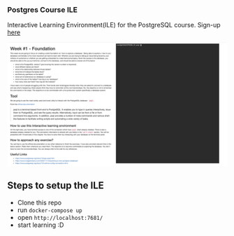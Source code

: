 ### Postgres Course ILE
Interactive Learning Environment(ILE) for the PostgreSQL course. Sign-up [here](https://devenbhooshan.ck.page/e41b961998)

![](ile.png)


## Steps to setup the ILE

- Clone this repo
- run `docker-compose up`
- open `http://localhost:7681/`
- start learning :D

